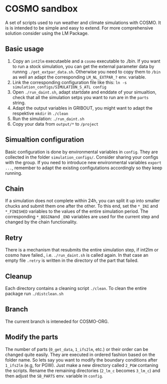 # COSMO sandbox
A set of scripts used to run weather and climate simulations with COSMO. It is is intended to be simple and easy to extend. For more comprehensive solution consider using the LM Package.

## Basic usage

1. Copy an `int2lm` executaeble and a `cosmo` executable to ./bin. If you want to run a stock simulation, you can get the external parameter data by runnng `./get_extpar_data.sh`. Otherwise you need to copy them to `/bin` as well an adapt the corresponding `LM_NL_EXTPAR_?` env. variable.
2. Link the corresponding configuration file like this: `ln -s simulation_configs/SIMULATION_S_ATL config` 
4. Open `./run_daint.sh`, adapt startdate and enddate of your simualtion, check that all the simulation setps you want to run are in the `parts` string.
5. Adapt the output variables in GRIBOUT, you might want to adapt the respektive `mkdir` in `./clean` 
6. Run the simulation: `./run_daint.sh`
7. Copy your data from `output/*` to `/project`

## Simualtion configuration
Basic configuration is done by environmental variables in `config`. They are collected in the folder `simulation_configs/`. Consider sharing your configs with the group. If you need to introduce new environmental variables `export ...`, remember to adapt the existing configutations accordingly so they keep running.

## Chain
If a simulation does not complete within 24h, you can split it up into smaller chucks and submit them one after the other. To this end, set the `*_INI` and `*_FINISHED` variables to the values of the entire simulation period. The corresponding `*_BEGIN`and `_END` variables are used for the current step and changed by the chain functionality.

## Retry
There is a mechanism that resubmits the entire simulation step, if int2lm or cosmo have failed., i.e. `./run_daint.sh` is called again. In that case an empty file `.retry` is written in the directory of the part that failed. 

## Cleanup
Each directory contains a cleaning script `./clean`. To clean the entire package  run `./distclean.sh`

## Branch
The current branch is inteneded for COSMO-ORG.

## Modify the parts
The number of parts (`0_get_data`, `1_ifs2lm`, etc.) or their order can be changed quite easily. They are executed in ordered fashion based on the folder name. So lets say you want to modify the boundary conditions after `1_ifs2lm` (e.g, for PGW). Just make a new directory called `2_PGW` contaning the scripts. Rename the remaining directories (`2_lm_c` becomes `3_lm_c`) and then adjust the `SB_PARTS` env. variable in `config`. 
